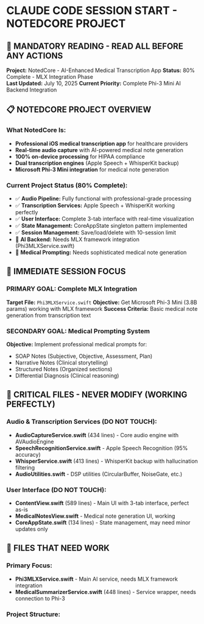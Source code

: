 # CLAUDE CODE SESSION START - NOTEDCORE PROJECT

## 🚨 MANDATORY READING - READ ALL BEFORE ANY ACTIONS

**Project:** NotedCore - AI-Enhanced Medical Transcription App
**Status:** 80% Complete - MLX Integration Phase  
**Last Updated:** July 10, 2025
**Current Priority:** Complete Phi-3 Mini AI Backend Integration

## 📋 NOTEDCORE PROJECT OVERVIEW

### What NotedCore Is:
- **Professional iOS medical transcription app** for healthcare providers
- **Real-time audio capture** with AI-powered medical note generation
- **100% on-device processing** for HIPAA compliance
- **Dual transcription engines** (Apple Speech + WhisperKit backup)
- **Microsoft Phi-3 Mini integration** for medical note generation

### Current Project Status (80% Complete):
- ✅ **Audio Pipeline:** Fully functional with professional-grade processing
- ✅ **Transcription Services:** Apple Speech + WhisperKit working perfectly
- ✅ **User Interface:** Complete 3-tab interface with real-time visualization
- ✅ **State Management:** CoreAppState singleton pattern implemented
- ✅ **Session Management:** Save/load/delete with 10-session limit
- 🔄 **AI Backend:** Needs MLX framework integration (Phi3MLXService.swift)
- 🔄 **Medical Prompting:** Needs sophisticated medical note generation

## 🎯 IMMEDIATE SESSION FOCUS

### PRIMARY GOAL: Complete MLX Integration
**Target File:** `Phi3MLXService.swift`
**Objective:** Get Microsoft Phi-3 Mini (3.8B params) working with MLX framework
**Success Criteria:** Basic medical note generation from transcription text

### SECONDARY GOAL: Medical Prompting System
**Objective:** Implement professional medical prompts for:
- SOAP Notes (Subjective, Objective, Assessment, Plan)
- Narrative Notes (Clinical storytelling)
- Structured Notes (Organized sections)
- Differential Diagnosis (Clinical reasoning)

## 🚨 CRITICAL FILES - NEVER MODIFY (WORKING PERFECTLY)

### Audio & Transcription Services (DO NOT TOUCH):
- **AudioCaptureService.swift** (434 lines) - Core audio engine with AVAudioEngine
- **SpeechRecognitionService.swift** - Apple Speech Recognition (95% accuracy)
- **WhisperService.swift** (413 lines) - WhisperKit backup with hallucination filtering
- **AudioUtilities.swift** - DSP utilities (CircularBuffer, NoiseGate, etc.)

### User Interface (DO NOT TOUCH):
- **ContentView.swift** (589 lines) - Main UI with 3-tab interface, perfect as-is
- **MedicalNotesView.swift** - Medical note generation UI, working
- **CoreAppState.swift** (134 lines) - State management, may need minor updates only

## 🔧 FILES THAT NEED WORK

### Primary Focus:
- **Phi3MLXService.swift** - Main AI service, needs MLX framework integration
- **MedicalSummarizerService.swift** (448 lines) - Service wrapper, needs connection to Phi-3

### Project Structure:
